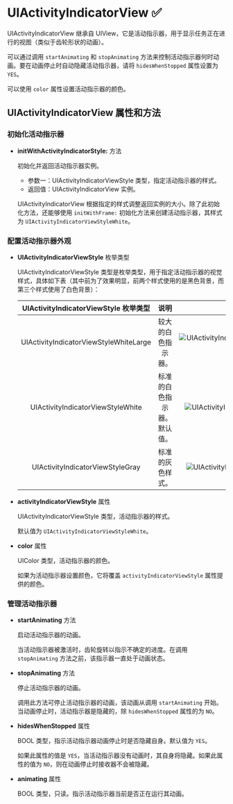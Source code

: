 # UIActivityIndicatorView ✅

UIActivityIndicatorView 继承自 UIView，它是活动指示器，用于显示任务正在进行的视图（类似于齿轮形状的动画）。

可以通过调用 `startAnimating` 和 `stopAnimating` 方法来控制活动指示器何时动画。要在动画停止时自动隐藏活动指示器，请将 `hidesWhenStopped` 属性设置为 `YES`。

可以使用 `color` 属性设置活动指示器的颜色。

## UIActivityIndicatorView 属性和方法

### 初始化活动指示器

- **initWithActivityIndicatorStyle:** 方法

    初始化并返回活动指示器实例。
    
    - 参数一：UIActivityIndicatorViewStyle 类型，指定活动指示器的样式。
    - 返回值：UIActivityIndicatorView 实例。

    UIActivityIndicatorView 根据指定的样式调整返回实例的大小。除了此初始化方法，还能够使用 `initWithFrame:` 初始化方法来创建活动指示器，其样式为 `UIActivityIndicatorViewStyleWhite`。

### 配置活动指示器外观

- **UIActivityIndicatorViewStyle** 枚举类型

     UIActivityIndicatorViewStyle 类型是枚举类型，用于指定活动指示器的视觉样式，具体如下表（其中前为了效果明显，前两个样式使用的是黑色背景，而第三个样式使用了白色背景）：
    
    | UIActivityIndicatorViewStyle 枚举类型 | 说明 ||
    | :-: | :-: | :-: |
    | UIActivityIndicatorViewStyleWhiteLarge | 较大的白色指示器。 | ![UIActivityIndicatorViewStyleWhiteLarge](media/15587568551860/UIActivityIndicatorViewStyleWhiteLarge.png) |
    | UIActivityIndicatorViewStyleWhite | 标准的白色指示器。默认值。 | ![UIActivityIndicatorViewStyleWhite](media/15587568551860/UIActivityIndicatorViewStyleWhite.png) |
    | UIActivityIndicatorViewStyleGray | 标准的灰色样式。 | ![UIActivityIndicatorViewStyleGray](media/15587568551860/UIActivityIndicatorViewStyleGray.png) |

- **activityIndicatorViewStyle** 属性

    UIActivityIndicatorViewStyle 类型，活动指示器的样式。
    
    默认值为 `UIActivityIndicatorViewStyleWhite`。
    
- **color** 属性

    UIColor 类型，活动指示器的颜色。
    
    如果为活动指示器设置颜色，它将覆盖 `activityIndicatorViewStyle` 属性提供的颜色。
    
### 管理活动指示器

- **startAnimating** 方法

    启动活动指示器的动画。

    当活动指示器被激活时，齿轮旋转以指示不确定的进度。在调用 `stopAnimating` 方法之前，该指示器一直处于动画状态。
    
- **stopAnimating** 方法

    停止活动指示器的动画。
    
    调用此方法可停止活动指示器的动画，该动画从调用 `startAnimating` 开始。当动画停止时，活动指示器是隐藏的，除 `hidesWhenStopped` 属性的为 `NO`。
    
- **hidesWhenStopped** 属性

    BOOL 类型，指示活动指示器动画停止时是否隐藏自身。默认值为 `YES`。
    
    如果此属性的值是 `YES`，当活动指示器没有动画时，其自身将隐藏。如果此属性的值为 `NO`，则在动画停止时接收器不会被隐藏。
    
- **animating** 属性

    BOOL 类型，只读。指示活动指示器当前是否正在运行其动画。
    
    
    



